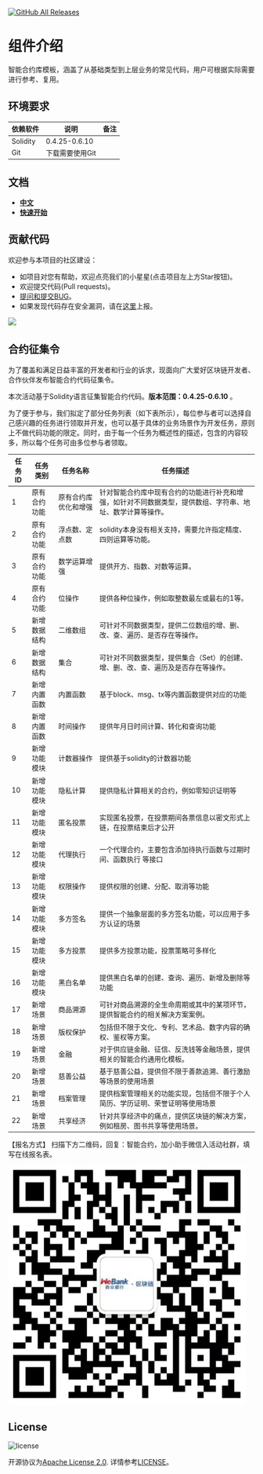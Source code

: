 [![GitHub All Releases](https://img.shields.io/github/downloads/WeBankBlockchain/SmartDev-Contract/total.svg)](https://github.com/WeBankBlockchain/SmartDev-Contract)


# 组件介绍

智能合约库模板，涵盖了从基础类型到上层业务的常见代码，用户可根据实际需要进行参考、复用。

[](https://toolkit-doc.readthedocs.io/zh_CN/latest/_images/wescott.png)

## 环境要求

| 依赖软件 | 说明 |备注|
| --- | --- | --- |
| Solidity | 0.4.25-0.6.10 | |
| Git | 下载需要使用Git | |

## 文档
- [**中文**](https://toolkit-doc.readthedocs.io/zh_CN/latest/docs/WeBankBlockchain-SmartDev-Contract/index.html)
- [**快速开始**](https://toolkit-doc.readthedocs.io/zh_CN/latest/docs/WeBankBlockchain-SmartDev-Contract/quick_start.html)
## 贡献代码
欢迎参与本项目的社区建设：
- 如项目对您有帮助，欢迎点亮我们的小星星(点击项目左上方Star按钮)。
- 欢迎提交代码(Pull requests)。
- [提问和提交BUG](https://github.com/WeBankBlockchain/SmartDev-Contract/issues)。
- 如果发现代码存在安全漏洞，请在[这里](https://security.webank.com)上报。


![](https://media.githubusercontent.com/media/FISCO-BCOS/LargeFiles/master/images/QR_image.png)

## 合约征集令
 为了覆盖和满足日益丰富的开发者和行业的诉求，现面向广大爱好区块链开发者、合作伙伴发布智能合约代码征集令。
 
 本次活动基于Solidity语言征集智能合约代码。**版本范围：0.4.25-0.6.10** 。

为了便于参与，我们拟定了部分任务列表（如下表所示），每位参与者可以选择自己感兴趣的任务进行领取并开发，也可以基于具体的业务场景作为开发任务，原则上不做代码功能的限定。同时，由于每一个任务为概述性的描述，包含的内容较多，所以每个任务可由多位参与者领取。

|任务ID	| 任务类别| 任务名称	| 任务描述|
| --- | --- | --- | --- |
|1 |   原有合约功能	| 原有合约库优化和增强	|针对智能合约库中现有合约的功能进行补充和增强，如针对不同数据类型，提供数组、字符串、地址、数学计算等操作。|
|2 |   原有合约功能	| 浮点数、定点数	|solidity本身没有相关支持，需要允许指定精度、四则运算等功能。|
|3 |   原有合约功能	| 数学运算增强	|提供开方、指数、对数等运算。|
|4 |   原有合约功能	| 位操作	|提供各种位操作，例如取整数最左或最右的1等。|
|5	|   新增数据结构	| 二维数组	|可针对不同数据类型，提供二位数组的增、删、改、查、遍历、是否存在等操作。|
|6	|	新增数据结构	| 集合	       | 可针对不同数据类型，提供集合（Set）的创建、增、删、改、查、遍历及是否存在等操作。|
|7	|	新增内置函数	| 内置函数	|基于block、msg、tx等内置函数提供对应的功能|
|8	|	新增内置函数	| 时间操作	|提供年月日时间计算、转化和查询功能|
|9 |   新增功能模块	| 计数器操作 | 提供基于solidity的计数器功能|
|10 |  	新增功能模块	| 隐私计算	|提供隐私计算相关的合约，例如零知识证明等|
|11 |  	新增功能模块	| 匿名投票	|实现匿名投票，在投票期间各票信息以密文形式上链，在投票结束后才公开|
|12 |  	新增功能模块	| 代理执行	|一个代理合约，主要包含添加待执行函数与过期时间、函数执行 等接口|
|13 |  	新增功能模块	| 权限操作	|提供权限的创建、分配、取消等功能|
|14 |  	新增功能模块	| 多方签名	|提供一个抽象层面的多方签名功能，可以应用于多方认证的场景|
|15 |  	新增功能模块	| 多方投票	|提供多方投票功能，投票策略可多样化|
|16 |  	新增功能模块	| 黑白名单	|提供黑白名单的创建、查询、遍历、新增及删除等功能|
|17 |   新增场景	| 商品溯源	|可针对商品溯源的全生命周期或其中的某项环节，提供智能合约的相关解决方案案例。|
|18 |  	新增场景	| 版权保护	|包括但不限于文化、专利、艺术品、数字内容的确权、鉴权等方案。|
|19 |  	新增场景	| 金融	   |对于供应链金融、征信、反洗钱等金融场景，提供相关的智能合约通用化模板。|
|20 |  	新增场景	| 慈善公益	|基于慈善公益，提供但不限于善款追溯、善行激励等场景的使用场景|
|21 |  	新增场景	| 档案管理	|提供档案管理相关的功能实现，包括但不限于个人简历、学历证明、荣誉证明等使用场景|
|22 |  	新增场景	| 共享经济	|针对共享经济中的痛点，提供区块链的解决方案，例如租房、图书共享等使用场景。|

【报名方式】
扫描下方二维码，回复：智能合约，加小助手微信入活动社群，填写在线报名表。

![微众银行小助手二维码](./webank_blockchain_qrcode.png)

## License
![license](http://img.shields.io/badge/license-Apache%20v2-blue.svg)

开源协议为[Apache License 2.0](http://www.apache.org/licenses/). 详情参考[LICENSE](../LICENSE)。




